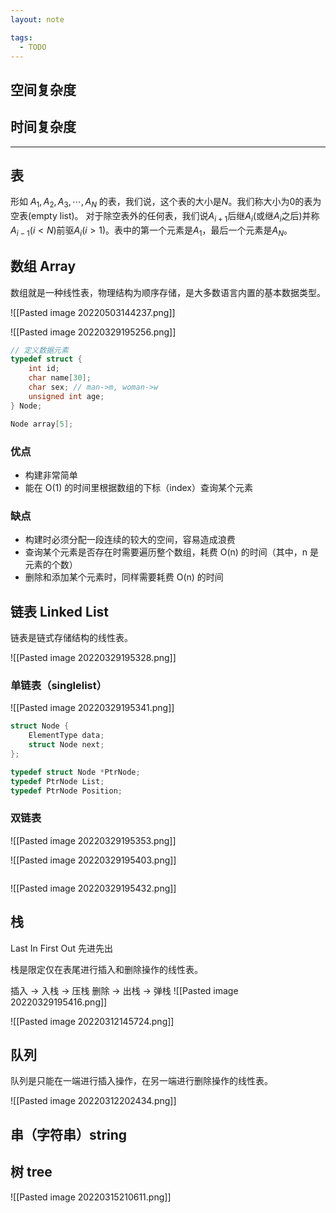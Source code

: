 ```yaml
---
layout: note

tags:
  - TODO
---
```

## 空间复杂度


## 时间复杂度

---

## 表

形如 $A_1,A_2,A_3,\cdots,A_N$ 的表，我们说，这个表的大小是$N$。我们称大小为0的表为空表(empty list)。
对于除空表外的任何表，我们说$A_{i+1}$后继$A_i$(或继$A_i$之后)并称$A_{i-1}$($i<N$)前驱$A_i$($i>1$)。表中的第一个元素是$A_1$，最后一个元素是$A_N$。

## 数组 Array

数组就是一种线性表，物理结构为顺序存储，是大多数语言内置的基本数据类型。

![[Pasted image 20220503144237.png]]

![[Pasted image 20220329195256.png]]

```c
// 定义数据元素
typedef struct {
	int id;
	char name[30];
	char sex; // man->m, woman->w
	unsigned int age;
} Node;

Node array[5];
```

### 优点
-  构建非常简单
-  能在 O(1) 的时间里根据数组的下标（index）查询某个元素

### 缺点
- 构建时必须分配一段连续的较大的空间，容易造成浪费
- 查询某个元素是否存在时需要遍历整个数组，耗费 O(n) 的时间（其中，n 是元素的个数）
- 删除和添加某个元素时，同样需要耗费 O(n) 的时间

## 链表 Linked List

链表是链式存储结构的线性表。

![[Pasted image 20220329195328.png]]

### 单链表（singlelist）

![[Pasted image 20220329195341.png]]

```c
struct Node {
	ElementType data;
	struct Node next;
};

typedef struct Node *PtrNode;
typedef PtrNode List;
typedef PtrNode Position;

```

### 双链表

![[Pasted image 20220329195353.png]]


![[Pasted image 20220329195403.png]]
```c


```

![[Pasted image 20220329195432.png]]
## 栈

Last In First Out  先进先出

栈是限定仅在表尾进行插入和删除操作的线性表。

插入 -> 入栈 -> 压栈
删除 -> 出栈 -> 弹栈
![[Pasted image 20220329195416.png]]

![[Pasted image 20220312145724.png]]

## 队列

队列是只能在一端进行插入操作，在另一端进行删除操作的线性表。

![[Pasted image 20220312202434.png]]

## 串（字符串）string


## 树 tree

![[Pasted image 20220315210611.png]]
